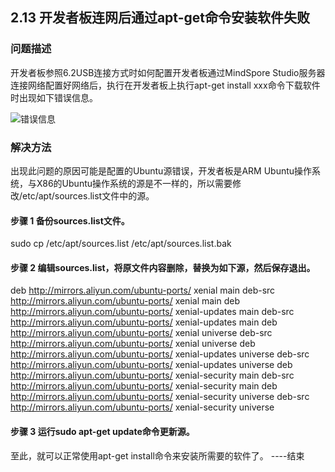 ## 2.13 开发者板连网后通过apt-get命令安装软件失败
### 问题描述
开发者板参照6.2USB连接方式时如何配置开发者板通过MindSpore Studio服务器连接网络配置好网络后，执行在开发者板上执行apt-get install xxx命令下载软件时出现如下错误信息。

![错误信息](https://gitee.com/Atlas200DK/FAQ/raw/master/part2/img/2-13.jpg)

### 解决方法
出现此问题的原因可能是配置的Ubuntu源错误，开发者板是ARM Ubuntu操作系统，与X86的Ubuntu操作系统的源是不一样的，所以需要修改/etc/apt/sources.list文件中的源。
#### 步骤 1 备份sources.list文件。
sudo cp /etc/apt/sources.list /etc/apt/sources.list.bak
#### 步骤 2 编辑sources.list，将原文件内容删除，替换为如下源，然后保存退出。
deb http://mirrors.aliyun.com/ubuntu-ports/ xenial main 
deb-src http://mirrors.aliyun.com/ubuntu-ports/ xenial main 
deb http://mirrors.aliyun.com/ubuntu-ports/ xenial-updates main 
deb-src http://mirrors.aliyun.com/ubuntu-ports/ xenial-updates main 
 deb http://mirrors.aliyun.com/ubuntu-ports/ xenial universe 
deb-src http://mirrors.aliyun.com/ubuntu-ports/ xenial universe 
deb http://mirrors.aliyun.com/ubuntu-ports/ xenial-updates universe 
deb-src http://mirrors.aliyun.com/ubuntu-ports/ xenial-updates universe 
deb http://mirrors.aliyun.com/ubuntu-ports/ xenial-security main 
deb-src http://mirrors.aliyun.com/ubuntu-ports/ xenial-security main 
deb http://mirrors.aliyun.com/ubuntu-ports/ xenial-security universe 
deb-src http://mirrors.aliyun.com/ubuntu-ports/ xenial-security universe
#### 步骤 3 运行sudo apt-get update命令更新源。
至此，就可以正常使用apt-get install命令来安装所需要的软件了。
----结束
